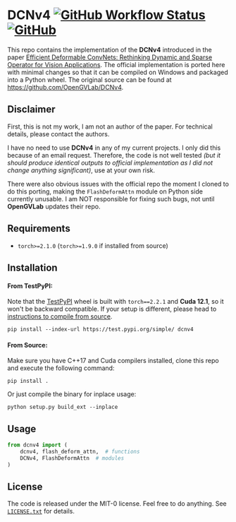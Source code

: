 DCNv4 [![GitHub Workflow Status](https://img.shields.io/github/actions/workflow/status/inspiros/dcnv4/build_wheels.yml)](https://github.com/inspiros/dcnv4/actions) [![GitHub](https://img.shields.io/github/license/inspiros/dcnv4)](LICENSE.txt)
========

This repo contains the implementation of the **DCNv4** introduced in the paper
[Efficient Deformable ConvNets: Rethinking Dynamic and Sparse Operator for Vision Applications](https://arxiv.org/abs/2401.06197).
The official implementation is ported here with minimal changes so that it can be compiled on Windows and
packaged into a Python wheel.
The original source can be found at https://github.com/OpenGVLab/DCNv4.

## Disclaimer

First, this is not my work, I am not an author of the paper.
For technical details, please contact the authors.

I have no need to use **DCNv4** in any of my current projects.
I only did this because of an email request.
Therefore, the code is not well tested
_(but it should produce identical outputs to official implementation as I did not change anything significant)_,
use at your own risk.

There were also obvious issues with the official repo the moment I cloned to do this porting,
making the ``FlashDeformAttn`` module on Python side currently unusable.
I am NOT responsible for fixing such bugs, not until **OpenGVLab** updates their repo.

## Requirements

- `torch>=2.1.0` (`torch>=1.9.0` if installed from source)

## Installation

#### From TestPyPI:

Note that the [TestPyPI](https://test.pypi.org/project/DCNv3/) wheel is built with `torch==2.2.1` and **Cuda 12.1**,
so it won't be backward compatible.
If your setup is different, please head to [instructions to compile from source](#from-source).

```terminal
pip install --index-url https://test.pypi.org/simple/ dcnv4
```

#### From Source:

Make sure you have C++17 and Cuda compilers installed, clone this repo and execute the following command:

```terminal
pip install .
```

Or just compile the binary for inplace usage:

```terminal
python setup.py build_ext --inplace
```

## Usage

```python
from dcnv4 import (
    dcnv4, flash_deform_attn,  # functions
    DCNv4, FlashDeformAttn  # modules
)
```

## License

The code is released under the MIT-0 license. Feel free to do anything. See [`LICENSE.txt`](LICENSE.txt) for details.
